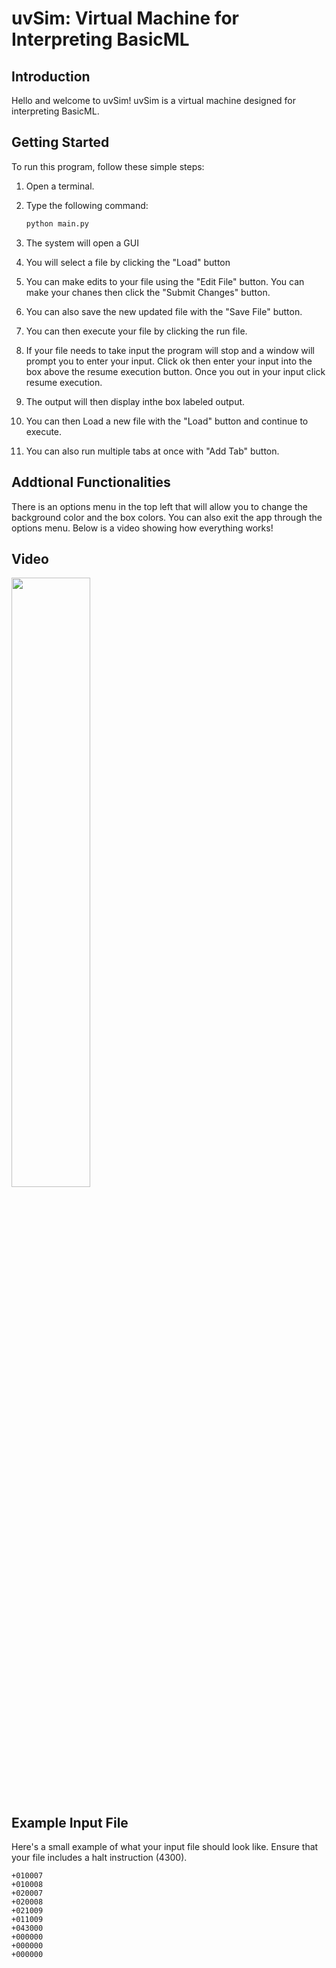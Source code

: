 # uvSim: Virtual Machine for Interpreting BasicML

## Introduction

Hello and welcome to uvSim! uvSim is a virtual machine designed for interpreting BasicML.

## Getting Started

To run this program, follow these simple steps:

1. Open a terminal.
2. Type the following command:

    ```bash
    python main.py
    ```

3. The system will open a GUI
4. You will select a file by clicking the "Load" button
5. You can make edits to your file using the "Edit File" button. You can make your chanes then click the "Submit Changes" button.
6. You can also save the new updated file with the "Save File" button.
7. You can then execute your file by clicking the run file.
8. If your file needs to take input the program will stop and a window will prompt you to enter your input. Click ok then enter your input into
the box above the resume execution button. Once you out in your input click resume execution.
9. The output will then display inthe box labeled output.
10. You can then Load a new file with the "Load" button and continue to execute.
11. You can also run multiple tabs at once with "Add Tab" button.

## Addtional Functionalities
There is an options menu in the top left that will allow you to change the background color and the box colors. You can also exit the app through the options
menu. Below is a video showing how everything works!

## Video
[<img src="https://i9.ytimg.com/vi_webp/RApcH3Yic7Y/mq2.webp?sqp=COC-6LAG-oaymwEmCMACELQB8quKqQMa8AEB-AGuCYAC0AWKAgwIABABGGUgZShlMA8=&rs=AOn4CLB1eHEtxyw_6M3iEBsX46gNxpFGCQ" width="50%">](https://youtu.be/RApcH3Yic7Y "Test Video")

## Example Input File

Here's a small example of what your input file should look like. Ensure that your file includes a halt instruction (4300).

```assembly
+010007
+010008
+020007
+020008
+021009
+011009
+043000
+000000
+000000
+000000
```

